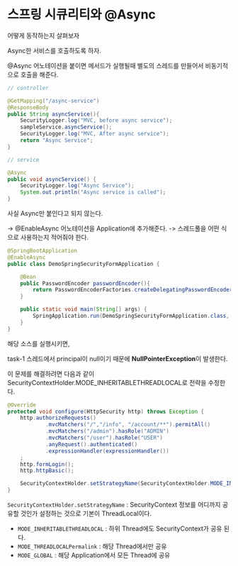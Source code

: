 # 스프링 시큐리티와 @Async

어떻게 동작하는지 살펴보자

Async한 서비스를 호출하도록 하자.

@Async 어노테이션을 붙이면 메서드가 실행될때 별도의 스레드를 만들어서 비동기적으로 호출을 해준다.

```java
// controller

@GetMapping("/async-service")
@ResponseBody
public String asyncService(){
    SecurityLogger.log("MVC, before async service");
    sampleService.asyncService();
    SecurityLogger.log("MVC, After async service");
    return "Async Service";
}
```

```java
// service

@Async
public void asyncService() {
    SecurityLogger.log("Async Service");
    System.out.println("Async service is called");
}
```

사실 Async만 붙인다고 되지 않는다.

-> @EnableAsync 어노테이션을 Application에 추가해준다.
-> 스레드풀을 어떤 식으로 사용하는지 적어줘야 한다.


```java
@SpringBootApplication
@EnableAsync
public class DemoSpringSecurityFormApplication {

	@Bean
	public PasswordEncoder passwordEncoder(){
		return PasswordEncoderFactories.createDelegatingPasswordEncoder();
	}

	public static void main(String[] args) {
		SpringApplication.run(DemoSpringSecurityFormApplication.class, args);
	}
}
```

해당 소스를 실행시키면,  

task-1 스레드에서 principal이 null이기 때문에 **NullPointerException**이 발생한다.  

이 문제를 해결하려면 다음과 같이 SecurityContextHolder.MODE_INHERITABLETHREADLOCAL로 전략을 수정한다.

```java
@Override
protected void configure(HttpSecurity http) throws Exception {
    http.authorizeRequests()
            .mvcMatchers("/","/info", "/account/**").permitAll()
            .mvcMatchers("/admin").hasRole("ADMIN")
            .mvcMatchers("/user").hasRole("USER")
            .anyRequest().authenticated()
            .expressionHandler(expressionHandler())
    ;
    http.formLogin();
    http.httpBasic();

    SecurityContextHolder.setStrategyName(SecurityContextHolder.MODE_INHERITABLETHREADLOCAL;
}
```

`SecurityContextHolder.setStrategyName` : SecurityContext 정보를 어디까지 공유할 것인가 설정하는 것으로 기본이 ThreadLocal이다.

- `MODE_INHERITABLETHREADLOCAL` : 하위 Thread에도 SecurityContext가 공유 된다.
- `MODE_THREADLOCALPermalink` : 해당 Thread에서만 공유
- `MODE_GLOBAL` : 해당 Application에서 모든 Thread에 공유
